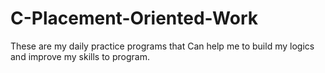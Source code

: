 # C-Placement-Oriented-Work
These are my daily practice programs that Can help me to build my logics and improve my skills to program. 

